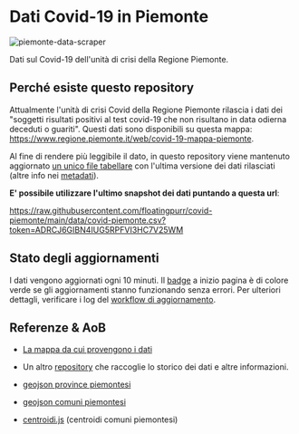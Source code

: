 # Dati Covid-19 in Piemonte

![piemonte-data-scraper](https://github.com/floatingpurr/covid-piemonte/workflows/piemonte-data-scraper/badge.svg)

Dati sul Covid-19 dell'unità di crisi della Regione Piemonte.

## Perché esiste questo repository

Attualmente l'unità di crisi Covid della Regione Piemonte rilascia i dati dei "soggetti risultati positivi al test covid-19 che non risultano in data odierna deceduti o guariti". Questi dati sono disponibili su questa mappa: https://www.regione.piemonte.it/web/covid-19-mappa-piemonte.

Al fine di rendere più leggibile il dato, in questo repository viene mantenuto aggiornato [un unico file tabellare](data/covid-piemonte.csv) con l'ultima versione dei dati rilasciati (altre info nei [metadati](data/metadata.txt)).

**E' possibile utilizzare l'ultimo snapshot dei dati puntando a questa url**:

<https://raw.githubusercontent.com/floatingpurr/covid-piemonte/main/data/covid-piemonte.csv?token=ADRCJ6GIBN4IUG5RPFVI3HC7V25WM>

## Stato degli aggiornamenti

I dati vengono aggiornati ogni 10 minuti. Il [badge](#dati-covid-19-in-Piemonte) a inizio pagina è di colore verde se gli aggiornamenti stanno funzionando senza errori. Per ulteriori dettagli, verificare i log del [workflow di aggiornamento](https://github.com/floatingpurr/covid-piemonte/actions?query=workflow%3Apiemonte-data-scraper).

## Referenze & AoB

* [La mappa da cui provengono i dati](https://giscovid.sdp.csi.it/tiles/)

* Un altro [repository](https://github.com/to-mg/covid-19-piemonte) che raccoglie lo storico dei dati e altre informazioni.

* [geojson province piemontesi](https://giscovid.sdp.csi.it/tiles/data/province.geojson)

* [geojson comuni piemontesi](https://giscovid.sdp.csi.it/tiles/data/centroidi.geojson)

* [centroidi.js](https://giscovid.sdp.csi.it/tiles/js/centroidi.js) (centroidi comuni piemontesi)